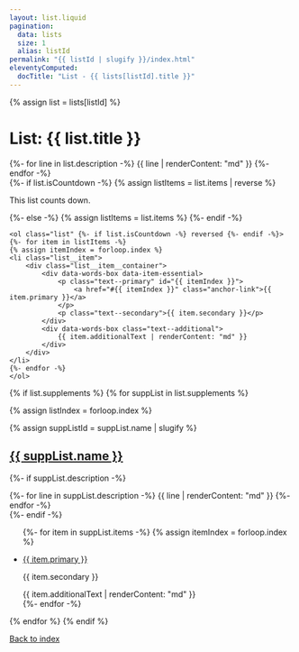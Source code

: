 ```yaml
---
layout: list.liquid
pagination:
  data: lists
  size: 1
  alias: listId
permalink: "{{ listId | slugify }}/index.html"
eleventyComputed:
  docTitle: "List - {{ lists[listId].title }}"
---
```


{% assign list = lists[listId] %}

# List: {{ list.title }}

<section class="description">
    {%- for line in list.description -%}
    {{ line | renderContent: "md" }}
    {%- endfor -%}
</section>

<section class="list__container">
    {%- if list.isCountdown -%}
    {% assign listItems = list.items | reverse %}
    <p class="text--italic">This list counts down.</p>
    {%- else -%}
    {% assign listItems = list.items %}
    {%- endif -%}

    <ol class="list" {%- if list.isCountdown -%} reversed {%- endif -%}>
    {%- for item in listItems -%}
    {% assign itemIndex = forloop.index %}
    <li class="list__item">
        <div class="list__item__container">
            <div data-words-box data-item-essential>
                <p class="text--primary" id="{{ itemIndex }}">
                    <a href="#{{ itemIndex }}" class="anchor-link">{{ item.primary }}</a>
                </p>
                <p class="text--secondary">{{ item.secondary }}</p>
            </div>
            <div data-words-box class="text--additional">
                {{ item.additionalText | renderContent: "md" }}
            </div>
        </div>
    </li>
    {%- endfor -%}
    </ol>
</section>

{% if list.supplements %}
{% for suppList in list.supplements %}

{% assign listIndex = forloop.index %}

{% assign suppListId = suppList.name | slugify %}
<h2 id="{{ suppListId }}"><a href="#{{ suppListId }}" class="anchor-link">{{ suppList.name }}</a></h2>

{%- if suppList.description -%}
<section class="description">
    {%- for line in suppList.description -%}
    {{ line | renderContent: "md" }}
    {%- endfor -%}
</section>
{%- endif -%}

<section class="list__container">
    <ul class="list">
    {%- for item in suppList.items -%}
    {% assign itemIndex = forloop.index %}
    <li class="list__item item-supplemental" {% if suppList.itemMarker %} style="--supplemental-item-marker: '{{ suppList.itemMarker }} ';"{% endif %}>
        <div class="list__item__container">
            <div data-words-box data-item-essential>
                <p class="text--primary" id="supp{{ listIndex }}-{{ itemIndex }}">
                    <a href="#supp{{ listIndex }}-{{ itemIndex }}" class="anchor-link">{{ item.primary }}</a>
                </p>
                <p class="text--secondary">{{ item.secondary }}</p>
            </div>
            <div data-words-box class="text--additional">
                {{ item.additionalText | renderContent: "md" }}
            </div>
        </div>
    </li>
    {%- endfor -%}
    </ul>
</section>

{% endfor %}
{% endif %}

<footer>
    <a href="/lists/">Back to index</a>
</footer>
